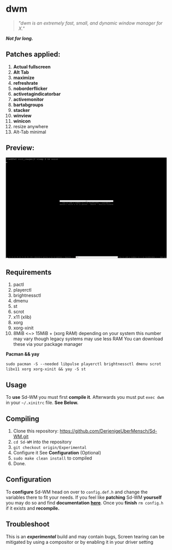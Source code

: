 # dwm

> _"dwm is an extremely fast, small, and dynamic window manager for X."_

**_Not for long._**

## Patches applied:

1.  **Actual fullscreen**
2.  **Alt Tab**
3.  **maximize**
4.  **refreshrate**
5.  **noborderflicker**
6.  **activetagindicatorbar**
7.  **activemonitor**
8.  **bartabgroups**
9.  **stacker**
10. **winview**
11. **winicon**
12.  resize anywhere
13.  Alt-Tab minimal

## Preview:

![alttab](/cool_images/alt_tab.png "AltTab.")

## Requirements
1. pactl
2. playerctl
3. brightnessctl
4. dmenu
5. st
6. scrot   
7. x11 (xlib)
8. xorg
9. xorg-xinit
10. 8MiB <~> 15MiB + (xorg RAM) depending on your system this number may vary though legacy systems may use less RAM
You can download these via your package manager

**Pacman && yay**
```
sudo pacman -S --needed libpulse playerctl brightnessctl dmenu scrot libx11 xorg xorg-xinit && yay -S st
```

## Usage 
To **use** Sd-WM you must first **compile it**.
Afterwards you must put `exec dwm` in your `~/.xinitrc` file. **See Below.**


## Compiling
1. Clone this repository: 
https://github.com/DerjenigeUberMensch/Sd-WM.git
2. ```cd Sd-WM``` into the repository
3. ```git checkout origin/Experimental```
3. Configure it See **Configuration** (Optional)
4. `sudo make clean install` to compiled
5. Done.

## Configuration
To **configure** Sd-WM head on over to `config.def.h` and change the variables there to fit your needs.
If you feel like **patching** Sd-WM **yourself** you may do so and find **documentation** **[here](https://dwm.suckless.org/customisation/)**. 
Once you **finish** `rm config.h` if it exists and **recompile.**

## Troubleshoot
This is an **_experimental_** build and may contain bugs, 
Screen tearing can be mitigated by using a compositor or by enabling it in your driver setting
